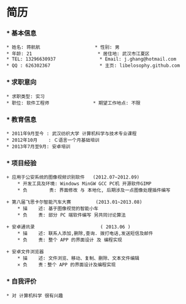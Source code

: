简历
==========================================================


### * 基本信息

    * 姓名: 蒋航航                    * 性别: 男                 
    * 年龄: 21                        * 居住地: 武汉市江夏区
    * TEL: 13296630937                * Email: j.ghang@hotmail.com
    * QQ : 626302367	              * 主页: libelosophy.github.com
    


### * 求职意向
    * 求职类型: 实习
    * 职位: 软件工程师                * 期望工作地点: 不限
    


### * 教育信息
    * 2011年9月至今 : 武汉纺织大学 计算机科学与技术专业课程
    * 2012年10月    : Ｃ语言一个月基础培训
    * 2013年7月至9月: 安卓培训
    


### * 项目经验
    + 应用于公安系统的图像视频识别软件   (2012.07~2012.09) 
        * 开发工具及环境: Windows MinGW GCC PC机 开源软件GIMP
        * 负        责: 界面修改 与 本地化, 后期涉及一点图像处理插件编写 
    
    + 第八届飞思卡尔智能汽车大赛         (2013.01~2013.08)
        * 描    述: 基于图像视觉的智能小车
        * 负    责: 部分 PC 端软件编写 另共同讨论算法

    + 安卓通讯录                        ( 2013.06 )
        * 描    述: 联系人添加,删除,查询. 拨打电话,发送短信及邮件
        * 负    责: 整个 APP 的界面设计 及 编程实现
    
    + 安卓文件浏览器
        * 描    述: 文件浏览、移动、复制、删除、文本文件编辑
        × 负    责：整个 APP 的界面设计及编程实现
        


### * 自我评价
    * 对 计算机科学 很有兴趣

